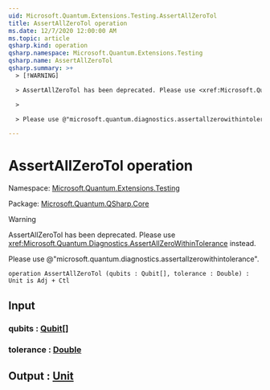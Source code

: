 ```yaml
---
uid: Microsoft.Quantum.Extensions.Testing.AssertAllZeroTol
title: AssertAllZeroTol operation
ms.date: 12/7/2020 12:00:00 AM
ms.topic: article
qsharp.kind: operation
qsharp.namespace: Microsoft.Quantum.Extensions.Testing
qsharp.name: AssertAllZeroTol
qsharp.summary: >+
  > [!WARNING]

  > AssertAllZeroTol has been deprecated. Please use <xref:Microsoft.Quantum.Diagnostics.AssertAllZeroWithinTolerance> instead.

  >

  > Please use @"microsoft.quantum.diagnostics.assertallzerowithintolerance".

---
```


# AssertAllZeroTol operation

Namespace: [Microsoft.Quantum.Extensions.Testing](xref:Microsoft.Quantum.Extensions.Testing)

Package: [Microsoft.Quantum.QSharp.Core](https://nuget.org/packages/Microsoft.Quantum.QSharp.Core)


> [!WARNING]
> AssertAllZeroTol has been deprecated. Please use <xref:Microsoft.Quantum.Diagnostics.AssertAllZeroWithinTolerance> instead.
>
> Please use @"microsoft.quantum.diagnostics.assertallzerowithintolerance".



```qsharp
operation AssertAllZeroTol (qubits : Qubit[], tolerance : Double) : Unit is Adj + Ctl
```


## Input

### qubits : [Qubit](xref:microsoft.quantum.lang-ref.qubit)[]




### tolerance : [Double](xref:microsoft.quantum.lang-ref.double)





## Output : [Unit](xref:microsoft.quantum.lang-ref.unit)


